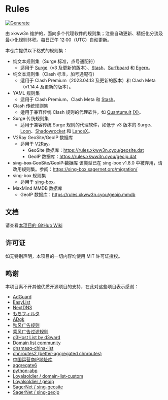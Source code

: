 # Rules

[![Generate](https://github.com/xkww3n/Rules/actions/workflows/main.yml/badge.svg)](https://github.com/xkww3n/Rules/actions/workflows/main.yml)

由 xkww3n 维护的，面向多个代理软件的规则集；注重自动更新、精细化分流及最小化规则体积。每日正午 12:00（UTC）自动更新。

本仓库提供以下格式的规则集：

- 纯文本规则集（Surge 标准，点号通配符）
    - 适用于 [Surge](https://nssurge.com/)（v3
      及更新的版本）、[Stash](https://stash.ws/)、[Surfboard](https://getsurfboard.com)
      和 [Egern](https://apps.apple.com/us/app/egern/id1616105820)。
- 纯文本规则集（Clash 标准，加号通配符）
    - 适用于 Clash Premium（2023.04.13 及更新的版本）和 Clash Meta（v1.14.4 及更新的版本）。
- YAML 规则集
    - 适用于 Clash Premium、Clash Meta 和 [Stash](https://stash.ws/)。
- Clash 传统规则集
    - 适用于兼容传统 Clash 规则的代理软件，如 [Quantumult](https://quantumult.app/) [(X)](https://quantumult.app/x/)。
- Surge 传统规则集
    - 适用于兼容传统 Surge 规则的代理软件，如低于 v3 版本的
      Surge、[Loon](https://www.nsloon.com/)、[Shadowrocket](https://apps.apple.com/us/app/shadowrocket/id932747118)
      和 [LanceX](https://shadowboat.app/lancex/)。
- V2Ray GeoSite/GeoIP 数据库
    - 适用于 [V2Ray](https://www.v2fly.org/)。
        - GeoSite 数据库：<https://rules.xkww3n.cyou/geosite.dat>
        - GeoIP 数据库：<https://rules.xkww3n.cyou/geoip.dat>
- ~~sing-box GeoSite/GeoIP 数据库~~ 该类型已在 sing-box v1.8.0
  中被弃用，请改用规则集。参阅：<https://sing-box.sagernet.org/migration/>
- sing-box 规则集
    - 适用于 [sing-box](https://sing-box.sagernet.org/)。
- MaxMind MMDB 数据库
    - GeoIP 数据库：<https://rules.xkww3n.cyou/geoip.mmdb>

## 文档

请查看[本项目的 GitHub Wiki](https://github.com/xkww3n/Rules/wiki)

## 许可证

如无特别声明，本项目的一切内容均使用 MIT 许可证授权。

## 鸣谢

本项目离不开其他优质开源项目的支持，在此对这些项目表示感谢：

- [AdGuard](https://adguard.com)
- [EasyList](https://easylist.to)
- [NextDNS](https://nextdns.io)
- [もちフィルタ](https://eeii0a5l.github.io/mochifilter_homepage/mochi.html)
- [ADgk](https://github.com/banbendalao/ADgk)
- [秋风广告规则](https://awavenue.top)
- [乘风广告过滤规则](https://github.com/xinggsf/Adblock-Plus-Rule/)
- [d3Host List by d3ward](https://github.com/d3ward/toolz/blob/master/src/d3host.adblock)
- [Domain list community](https://github.com/v2fly/domain-list-community)
- [dnsmasq-china-list](https://github.com/felixonmars/dnsmasq-china-list)
- [chnroutes2 (better-aggregated chnroutes)](https://github.com/misakaio/chnroutes2/)
- [中国运营商IP地址库](https://github.com/gaoyifan/china-operator-ip)
- [aggregate6](https://github.com/job/aggregate6)
- [python-abp](https://hg.adblockplus.org/python-abp/)
- [Loyalsoldier / domain-list-custom](https://github.com/Loyalsoldier/domain-list-custom/)
- [Loyalsoldier / geoip](https://github.com/Loyalsoldier/geoip/)
- [SagerNet / sing-geosite](https://github.com/sagernet/sing-geosite/)
- [SagerNet / sing-geoip](https://github.com/sagernet/sing-geoip/)
